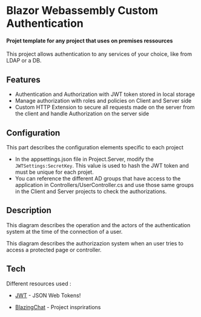 # Blazor Webassembly Custom Authentication
#### Projet template for any project that uses on premises ressources

This project allows authentication to any services of your choice, like from LDAP or a DB.

## Features
- Authentication and Authorization with JWT token stored in local storage
- Manage authorization with roles and policies on Client and Server side
- Custom HTTP Extension to secure all requests made on the server from the client and handle Authorization on the server side

## Configuration
This part describes the configuration elements specific to each project

- In the appsettings.json file in Project.Server, modify the `JWTSettings:SecretKey`. This value is used to hash the JWT token and must be unique for each projet.
- You can reference the different AD groups that have access to the application in Controllers/UserController.cs and use those same groups in the Client and Server projects to check the authorizations.

## Description
This diagram describes the operation and the actors of the authentication system at the time of the connection of a user.

This diagram describes the authorizazion system when an user tries to access a protected page or controller.


## Tech

Different resources used :

- [JWT] - JSON Web Tokens!
- [BlazingChat] - Project insprirations

   [JWT]: <https://jwt.io/>
   [BlazingChat]: <https://github.com/CuriousDrive/BlazingChat>
